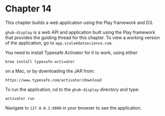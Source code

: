
# Chapter 14

This chapter builds a web application using the Play framework and D3.

`ghub-display` is a web API and application built using the Play framework that
provides the guiding thread for this chapter. To view a working version of the 
application, go to `app.scala4datascience.com`.

You need to install 
Typesafe Activator for it to work, using either 

    brew install typesafe-activator

on a Mac, or by downloading the JAR from:

    https://www.typesafe.com/activator/download

To run the application, cd to the `ghub-display` directory and type:

    activator run

Navigate to `127.0.0.1:9000` in your browser to see the application. 

